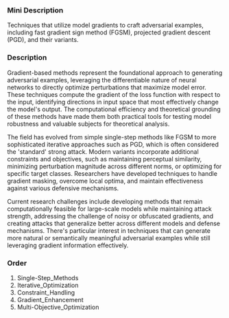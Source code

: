 ### Mini Description

Techniques that utilize model gradients to craft adversarial examples, including fast gradient sign method (FGSM), projected gradient descent (PGD), and their variants.

### Description

Gradient-based methods represent the foundational approach to generating adversarial examples, leveraging the differentiable nature of neural networks to directly optimize perturbations that maximize model error. These techniques compute the gradient of the loss function with respect to the input, identifying directions in input space that most effectively change the model's output. The computational efficiency and theoretical grounding of these methods have made them both practical tools for testing model robustness and valuable subjects for theoretical analysis.

The field has evolved from simple single-step methods like FGSM to more sophisticated iterative approaches such as PGD, which is often considered the 'standard' strong attack. Modern variants incorporate additional constraints and objectives, such as maintaining perceptual similarity, minimizing perturbation magnitude across different norms, or optimizing for specific target classes. Researchers have developed techniques to handle gradient masking, overcome local optima, and maintain effectiveness against various defensive mechanisms.

Current research challenges include developing methods that remain computationally feasible for large-scale models while maintaining attack strength, addressing the challenge of noisy or obfuscated gradients, and creating attacks that generalize better across different models and defense mechanisms. There's particular interest in techniques that can generate more natural or semantically meaningful adversarial examples while still leveraging gradient information effectively.

### Order

1. Single-Step_Methods
2. Iterative_Optimization
3. Constraint_Handling
4. Gradient_Enhancement
5. Multi-Objective_Optimization
